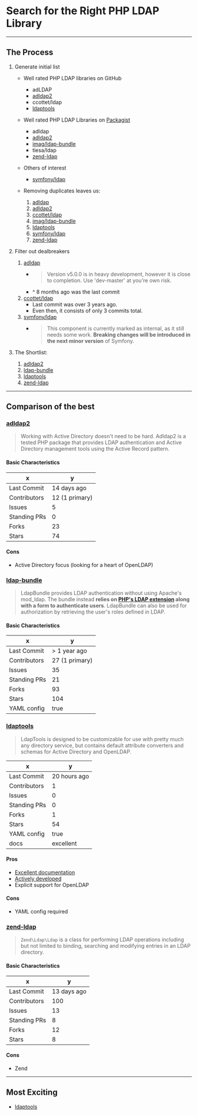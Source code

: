 # Search for the Right PHP LDAP Library

---

## The Process

1. Generate initial list

    - Well rated PHP LDAP libraries on GitHub

        * adLDAP
        * [adldap2]
        * ccottet/ldap
        * [ldaptools]

    - Well rated PHP LDAP Libraries on [Packagist](https://packagist.org/search/?q=ldap)

        * adldap
        * [adldap2]
        * [imag/ldap-bundle][ldap-bundle]
        * tiesa/ldap
        * [zend-ldap]

    - Others of interest
        * [symfony/ldap]

    - Removing duplicates leaves us:

        1. [adldap](https://github.com/adldap/adldap)
        1. [adldap2]
        1. [ccottet/ldap](https://github.com/ccottet/ldap)
        1. [imag/ldap-bundle][ldap-bundle]
        1. [ldaptools]
        1. [symfony/ldap]
        1. [zend-ldap]

1. Filter out dealbreakers

    1. [adldap](https://github.com/adldap/adldap)
        * > Version v5.0.0 is in heavy development, however it is close to completion. Use 'dev-master' at you're own risk.
        * ^ 8 months ago was the last commit
    1. [ccottet/ldap](https://github.com/ccottet/ldap)
        * Last commit was over 3 years ago.
        * Even then, it consists of only 3 commits total.
    1. [symfony/ldap]
        * > This component is currently marked as internal, as it still needs some work. **Breaking changes will be introduced in the next minor version** of Symfony.


1. The Shortlist:

    1. [adldap2]
    1. [ldap-bundle]
    1. [ldaptools]
    1. [zend-ldap]

---

## Comparison of the best

### [adldap2]

> Working with Active Directory doesn't need to be hard. Adldap2 is a tested PHP package that provides LDAP authentication and Active Directory management tools using the Active Record pattern.

#### Basic Characteristics

x            | y
-------------|------------
Last Commit  | 14 days ago
Contributors | 12 (1 primary)
Issues       | 5
Standing PRs | 0
Forks        | 23
Stars        | 74

#### Cons

* Active Directory focus (looking for a heart of OpenLDAP)

### [ldap-bundle]

> LdapBundle provides LDAP authentication without using Apache's mod_ldap. The bundle instead **relies on [PHP's LDAP extension](http://php.net/manual/en/book.ldap.php) along with a form to authenticate users**. LdapBundle can also be used for authorization by retrieving the user's roles defined in LDAP.

#### Basic Characteristics

x            | y
-------------|-------------
Last Commit  | > 1 year ago
Contributors | 27 (1 primary)
Issues       | 35
Standing PRs | 21
Forks        | 93
Stars        | 104
YAML config  | true



### [ldaptools]

> LdapTools is designed to be customizable for use with pretty much any directory service, but contains default attribute converters and schemas for Active Directory and OpenLDAP.

x            | y
-------------|-------------
Last Commit  | 20 hours ago
Contributors | 1
Issues       | 0
Standing PRs | 0
Forks        | 1
Stars        | 54
YAML config  | true
docs         | excellent

#### Pros

* [Excellent documentation](http://www.phpldaptools.com/)
* [Actively developed](https://github.com/ldaptools/ldaptools/commits/master)
* Explicit support for OpenLDAP

#### Cons

* YAML config required



### [zend-ldap]

> `Zend\Ldap\Ldap` is a class for performing LDAP operations including but not limited to binding, searching and modifying entries in an LDAP directory.

#### Basic Characteristics

x            | y
-------------|------------
Last Commit  | 13 days ago
Contributors | 100
Issues       | 13
Standing PRs | 8
Forks        | 12
Stars        | 8

#### Cons

* Zend

---

## Most Exciting


* [ldaptools]





[adldap2]: https://github.com/adldap2/adldap2           "AdLDAP2"
[ldap-bundle]: https://github.com/BorisMorel/LdapBundle "LDAP Bundle"
[ldaptools]: https://github.com/ldaptools/ldaptools     "LDAP Tools"
[symfony/ldap]: https://github.com/symfony/ldap         "Symphony LDAP"
[zend-ldap]: https://github.com/zendframework/zend-ldap "Zend LDAP"

